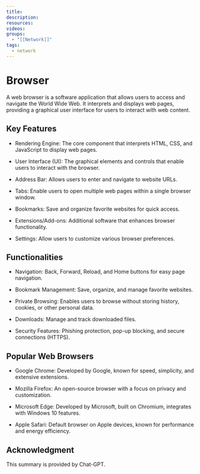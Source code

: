 ```yaml
---
title: 
description: 
resources: 
videos: 
groups:
  - "[[Network]]"
tags:
  - network
---
```

# Browser

A web browser is a software application that allows users to access and navigate the World Wide Web. It interprets and displays web pages, providing a graphical user interface for users to interact with web content.

## Key Features

- Rendering Engine: The core component that interprets HTML, CSS, and JavaScript to display web pages.

- User Interface (UI): The graphical elements and controls that enable users to interact with the browser.

- Address Bar: Allows users to enter and navigate to website URLs.

- Tabs: Enable users to open multiple web pages within a single browser window.

- Bookmarks: Save and organize favorite websites for quick access.

- Extensions/Add-ons: Additional software that enhances browser functionality.

- Settings: Allow users to customize various browser preferences.

## Functionalities

- Navigation: Back, Forward, Reload, and Home buttons for easy page navigation.

- Bookmark Management: Save, organize, and manage favorite websites.

- Private Browsing: Enables users to browse without storing history, cookies, or other personal data.

- Downloads: Manage and track downloaded files.

- Security Features: Phishing protection, pop-up blocking, and secure connections (HTTPS).

## Popular Web Browsers

- Google Chrome: Developed by Google, known for speed, simplicity, and extensive extensions.

- Mozilla Firefox: An open-source browser with a focus on privacy and customization.

- Microsoft Edge: Developed by Microsoft, built on Chromium, integrates with Windows 10 features.

- Apple Safari: Default browser on Apple devices, known for performance and energy efficiency.

## Acknowledgment

This summary is provided by Chat-GPT.
